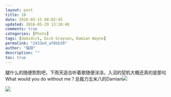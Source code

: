 ```yaml
---
layout: post
title: 18
date: 2016-05-15 08:02:45
updated: 2016-05-29 13:10:48
comments: true
categories: [Photo]
tags: [damidick, Dick Grayson, Damian Wayne]
permalink: "2433ed_af8bb39"
author: "猫厨"
description: ""
toc: true
---
```


<p>腿什么的随便割割吧，下雨天适合听着歌随便涂涂。入沼的契机大概还真的是那句What would you do without me？总裁力五米八的Damian<img src="http://img.t.sinajs.cn/t4/appstyle/expression/ext/normal/34/xiaoku_org.gif"  style="max-width:500px;"  /><br /></p>

![](https://nos.netease.com/imglf2/img/cVZNdzJtQk9JV2ZHY0hWbGJWRjF3Wi9VNXY1VUY4T3lkQytCV3pKQWVleEQ3aHhWYnpwSHZ3PT0.jpg)